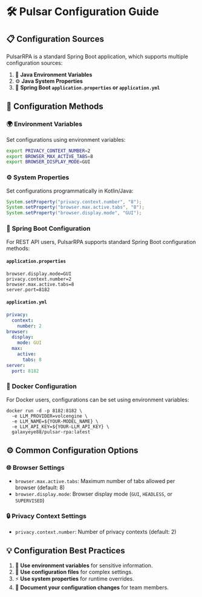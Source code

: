 # 🛠️ Pulsar Configuration Guide

## 📋 Configuration Sources

PulsarRPA is a standard Spring Boot application, which supports multiple configuration sources:

1. 🔧 **Java Environment Variables**
2. ⚙️ **Java System Properties**
3. 📝 **Spring Boot `application.properties` or `application.yml`**

## 🔧 Configuration Methods

### 🌍 **Environment Variables**
Set configurations using environment variables:
```bash
export PRIVACY_CONTEXT_NUMBER=2
export BROWSER_MAX_ACTIVE_TABS=8
export BROWSER_DISPLAY_MODE=GUI
```

### ⚙️ **System Properties**
Set configurations programmatically in Kotlin/Java:
```java
System.setProperty("privacy.context.number", "8");
System.setProperty("browser.max.active.tabs", "8");
System.setProperty("browser.display.mode", "GUI");
```

### 📝 **Spring Boot Configuration**

For REST API users, PulsarRPA supports standard Spring Boot configuration methods:

#### `application.properties`
```properties
browser.display.mode=GUI
privacy.context.number=2
browser.max.active.tabs=8
server.port=8182
```

#### `application.yml`
```yaml
privacy:
  context:
    number: 2
browser:
  display:
    mode: GUI
  max:
    active:
      tabs: 8
server:
  port: 8182
```

### 🐳 **Docker Configuration**
For Docker users, configurations can be set using environment variables:
```shell
docker run -d -p 8182:8182 \
  -e LLM_PROVIDER=volcengine \
  -e LLM_NAME=${YOUR-MODEL_NAME} \
  -e LLM_API_KEY=${YOUR-LLM_API_KEY} \
  galaxyeye88/pulsar-rpa:latest
```

## ⚙️ Common Configuration Options

### 🌐 **Browser Settings**
- `browser.max.active.tabs`: Maximum number of tabs allowed per browser (default: 8)
- `browser.display.mode`: Browser display mode (`GUI`, `HEADLESS`, or `SUPERVISED`)

### 🔒 **Privacy Context Settings**
- `privacy.context.number`: Number of privacy contexts (default: 2)

## 💡 Configuration Best Practices

1. 🔐 **Use environment variables** for sensitive information.
2. 📁 **Use configuration files** for complex settings.
3. ⚡ **Use system properties** for runtime overrides.
4. 📝 **Document your configuration changes** for team members.
